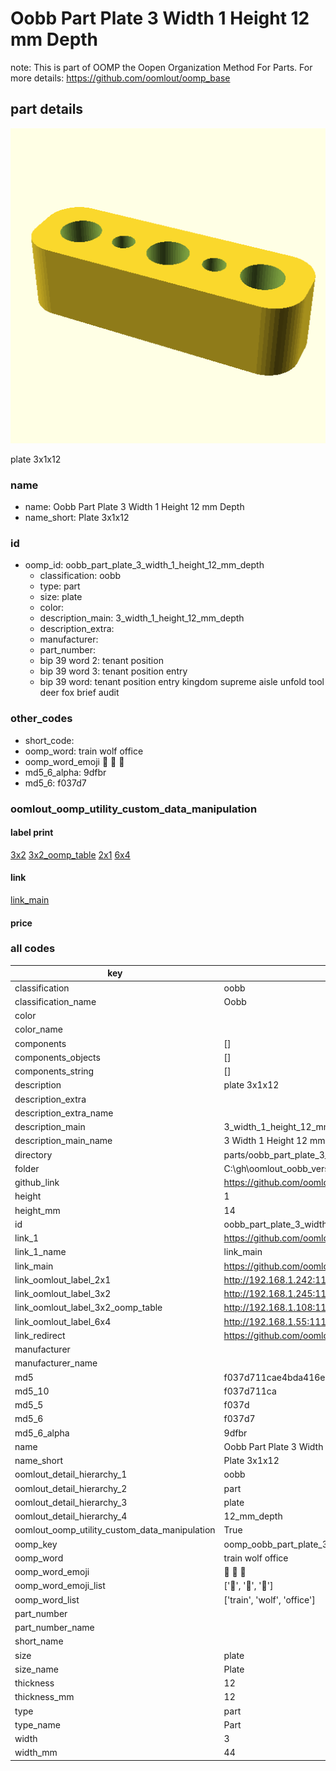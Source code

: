 # Oobb Part Plate 3 Width 1 Height 12 mm Depth  

note: This is part of OOMP the Oopen Organization Method For Parts. For more details: https://github.com/oomlout/oomp_base

##  part details
  

[![](3dpr.png)](3dpr.png)

plate 3x1x12



### name
* name: Oobb Part Plate 3 Width 1 Height 12 mm Depth
* name_short: Plate 3x1x12 
### id
* oomp_id: oobb_part_plate_3_width_1_height_12_mm_depth
  * classification: oobb
  * type: part
  * size: plate
  * color: 
  * description_main: 3_width_1_height_12_mm_depth
  * description_extra: 
  * manufacturer: 
  * part_number: 
  * bip 39 word 2: tenant position
  * bip 39 word 3: tenant position entry
  * bip 39 word: tenant position entry kingdom supreme aisle unfold tool deer fox brief audit

### other_codes
* short_code: 
* oomp_word: train wolf office
* oomp_word_emoji :train: :wolf: :office:
* md5_6_alpha: 9dfbr
* md5_6: f037d7






### oomlout_oomp_utility_custom_data_manipulation
#### label print
[3x2](http://192.168.1.245:1112/?label=oomp%209dfbr)
[3x2_oomp_table](http://192.168.1.108:1112/?label=oomp%209dfbr)
[2x1](http://192.168.1.242:1112/?label=oomp%209dfbr)
[6x4](http://192.168.1.55:1112/?label=oomp%209dfbr)    

#### link

[link_main](https://github.com/oomlout/oomlout_oobb_version_4_generated_parts/tree/main/navigation_oomp/oobb/part/plate/3_width_1_height_12_mm_depth/part)                              

#### price







### all codes 
| key | value |  
| --- | --- |  
| classification | oobb |  
| classification_name | Oobb |  
| color |  |  
| color_name |  |  
| components | [] |  
| components_objects | [] |  
| components_string | [] |  
| description | plate 3x1x12 |  
| description_extra |  |  
| description_extra_name |  |  
| description_main | 3_width_1_height_12_mm_depth |  
| description_main_name | 3 Width 1 Height 12 mm Depth |  
| directory | parts/oobb_part_plate_3_width_1_height_12_mm_depth |  
| folder | C:\gh\oomlout_oobb_version_4_generated_parts\parts\oobb_part_plate_3_width_1_height_12_mm_depth |  
| github_link | https://github.com/oomlout/oomlout_oomp_part_src/tree/main/parts/oobb_part_plate_3_width_1_height_12_mm_depth |  
| height | 1 |  
| height_mm | 14 |  
| id | oobb_part_plate_3_width_1_height_12_mm_depth |  
| link_1 | https://github.com/oomlout/oomlout_oobb_version_4_generated_parts/tree/main/navigation_oomp/oobb/part/plate/3_width_1_height_12_mm_depth/part |  
| link_1_name | link_main |  
| link_main | https://github.com/oomlout/oomlout_oobb_version_4_generated_parts/tree/main/navigation_oomp/oobb/part/plate/3_width_1_height_12_mm_depth/part |  
| link_oomlout_label_2x1 | http://192.168.1.242:1112/?label=oomp%209dfbr |  
| link_oomlout_label_3x2 | http://192.168.1.245:1112/?label=oomp%209dfbr |  
| link_oomlout_label_3x2_oomp_table | http://192.168.1.108:1112/?label=oomp%209dfbr |  
| link_oomlout_label_6x4 | http://192.168.1.55:1112/?label=oomp%209dfbr |  
| link_redirect | https://github.com/oomlout/oomlout_oobb_version_4_generated_parts/tree/main/parts/oobb_plate_03_01_12 |  
| manufacturer |  |  
| manufacturer_name |  |  
| md5 | f037d711cae4bda416ecf7aa976a1ef8 |  
| md5_10 | f037d711ca |  
| md5_5 | f037d |  
| md5_6 | f037d7 |  
| md5_6_alpha | 9dfbr |  
| name | Oobb Part Plate 3 Width 1 Height 12 mm Depth |  
| name_short | Plate 3x1x12  |  
| oomlout_detail_hierarchy_1 | oobb |  
| oomlout_detail_hierarchy_2 | part |  
| oomlout_detail_hierarchy_3 | plate |  
| oomlout_detail_hierarchy_4 | 12_mm_depth |  
| oomlout_oomp_utility_custom_data_manipulation | True |  
| oomp_key | oomp_oobb_part_plate_3_width_1_height_12_mm_depth |  
| oomp_word | train wolf office |  
| oomp_word_emoji | :train: :wolf: :office: |  
| oomp_word_emoji_list | [':train:', ':wolf:', ':office:'] |  
| oomp_word_list | ['train', 'wolf', 'office'] |  
| part_number |  |  
| part_number_name |  |  
| short_name |  |  
| size | plate |  
| size_name | Plate |  
| thickness | 12 |  
| thickness_mm | 12 |  
| type | part |  
| type_name | Part |  
| width | 3 |  
| width_mm | 44 |  
